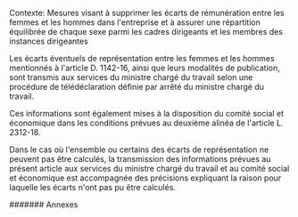 Contexte: Mesures visant à supprimer les écarts de rémunération entre les femmes et les hommes dans l'entreprise et à assurer une répartition équilibrée de chaque sexe parmi les cadres dirigeants et les membres des instances dirigeantes

Les écarts éventuels de représentation entre les femmes et les hommes mentionnés à l'article D. 1142-16, ainsi que leurs modalités de publication, sont transmis aux services du ministre chargé du travail selon une procédure de télédéclaration définie par arrêté du ministre chargé du travail.

Ces informations sont également mises à la disposition du comité social et économique dans les conditions prévues au deuxième alinéa de l'article L. 2312-18.

Dans le cas où l'ensemble ou certains des écarts de représentation ne peuvent pas être calculés, la transmission des informations prévues au présent article aux services du ministre chargé du travail et au comité social et économique est accompagnée des précisions expliquant la raison pour laquelle les écarts n'ont pas pu être calculés.

####### Annexes